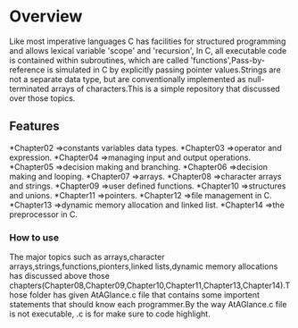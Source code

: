 # Overview
Like most imperative languages C has facilities for structured programming and allows lexical variable 'scope' and 'recursion', In C, all executable code is contained within subroutines, which are called 'functions',Pass-by-reference is simulated in C by explicitly passing pointer values.Strings are not a separate data type, but are conventionally implemented as null-terminated arrays of characters.This is a simple repository that discussed over those topics.

## Features 

*Chapter02 =>constants variables data types.
*Chapter03 =>operator and expression.
*Chapter04 =>managing input and output operations.
*Chapter05 =>decision making and branching.
*Chapter06 =>decision making and looping.
*Chapter07 =>arrays.
*Chapter08 =>character arrays and strings.
*Chapter09 =>user defined functions.
*Chapter10 =>structures and unions.
*Chapter11 =>pointers.
*Chapter12 =>file management in C.
*Chapter13 =>dynamic memory allocation and linked list.
*Chapter14 =>the preprocessor in C.

### How to use

The major topics such as arrays,character arrays,strings,functions,pionters,linked lists,dynamic memory allocations has discussed above those chapters(Chapter08,Chapter09,Chapter10,Chapter11,Chapter13,Chapter14).Those folder has given AtAGlance.c file that contains some importent statements that should know each programmer.By the way AtAGlance.c file is not executable, .c is for make sure to code highlight.
